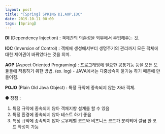 ```yaml
---
layout: post
title: "[Spring] SPRING DI,AOP,IOC"
date: 2019-10-11 00:00
tags: [Spring]
---
```


**DI** (Dependency Injection) : 객체간의 의존성을 외부에서 주입해주는 것.

**IOC** (Inversion of Control) : 객체에 생성에서부터 생명주기의 관리까지 모든 객체에 대한 제어권이 바뀌었다는 것을 의미.

**AOP** (Aspect Oriented Programing) : 프로그래밍에 필요한 공통기능 등을 모든 모듈들에 적용하기 위한 방법. (ex. log) - JAVA에서는 다중상속이 불가능 하기 때문에 만들어짐.

**POJO** (Plain Old Java Object) : 특정 규약에 종속되지 않는 자바 객체.

 ● 장점 :
 1. 특정 규약에 종속되지 않아 객체지향 설계를 할 수 있음
 2. 특정 환경에 종속되지 않아 테스트 하기 좋음
 3. 특정 규약에 종속되지 않아 로우레벨 코드와 비즈니스 코드가 분리되어 깔끔 한 코드 작성이 가능
